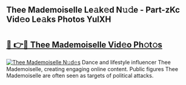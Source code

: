 ## Thee Mademoiselle Le𝚊k𝚎d N𝚞𝚍e - Part-zKc Vid𝚎o Le𝚊ks Photos YulXH

# <h2><a href="http://fbezly.evod.top/?m=Thee+Mademoiselle">🔗 👉🔴 Thee Mademoiselle Vid𝚎o Ph𝚘t𝚘s</a></h2>

[![Thee Mademoiselle N𝚞d𝚎s](https://i.imgur.com/8V9OHl7.gif)](http://fbezly.evod.top/?m=Thee+Mademoiselle)
Dance and lifestyle influencer Thee Mademoiselle, creating engaging online content. Public figures Thee Mademoiselle are often seen as targets of political attacks. 
